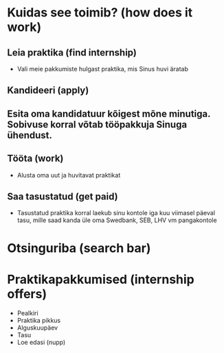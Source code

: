 # Kuidas see toimib? (how does it work)
## Leia praktika (find internship)
*	Vali meie pakkumiste hulgast praktika, mis Sinus huvi äratab
## Kandideeri (apply)
## Esita oma kandidatuur kõigest mõne minutiga. Sobivuse korral võtab tööpakkuja Sinuga ühendust.
## Tööta (work)
*	Alusta oma uut ja huvitavat praktikat
## Saa tasustatud (get paid)
*	Tasustatud praktika korral laekub sinu kontole iga kuu viimasel päeval tasu, mille saad   kanda üle oma Swedbank, SEB, LHV vm pangakontole
	
# Otsinguriba (search bar)

# Praktikapakkumised (internship offers)
* Pealkiri
* Praktika pikkus
* Alguskuupäev
* Tasu
* Loe edasi (nupp)
